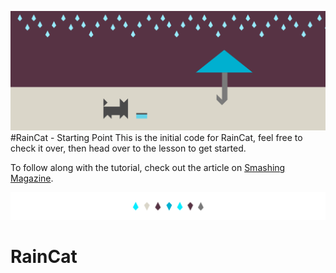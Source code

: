 ![RainCat Initial Code](documentation/header.png)
#RainCat - Starting Point
This is the initial code for RainCat, feel free to check it over, then head over to the lesson to get started.


To follow along with the tutorial, check out the article on [Smashing Magazine](https://www.smashingmagazine.com/2016/11/how-to-build-a-spritekit-game-in-swift-3-part-1/).

![divider](documentation/divider.png)
# RainCat
